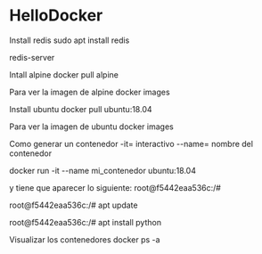 # HelloDocker

Install redis
sudo apt install redis

redis-server


Intall alpine
docker pull alpine

Para ver la imagen de alpine
docker images


Install ubuntu
docker pull ubuntu:18.04

Para ver la imagen de ubuntu
docker images


Como generar un contenedor
-it= interactivo
--name= nombre del contenedor

docker run -it --name mi_contenedor ubuntu:18.04

y tiene que aparecer lo siguiente:   root@f5442eaa536c:/#  



root@f5442eaa536c:/#  apt update

root@f5442eaa536c:/# apt install python

Visualizar los contenedores
docker ps -a